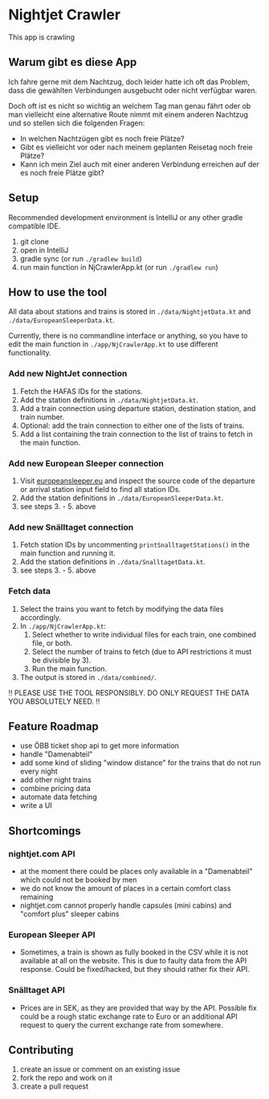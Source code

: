 # Nightjet Crawler

This app is crawling

## Warum gibt es diese App

Ich fahre gerne mit dem Nachtzug, doch leider hatte ich oft das Problem, dass die gewählten Verbindungen
ausgebucht oder nicht verfügbar waren.

Doch oft ist es nicht so wichtig an welchem Tag man genau fährt oder ob man vielleicht eine alternative
Route nimmt mit einem anderen Nachtzug und so stellen sich die folgenden Fragen:

- In welchen Nachtzügen gibt es noch freie Plätze?
- Gibt es vielleicht vor oder nach meinem geplanten Reisetag noch freie Plätze?
- Kann ich mein Ziel auch mit einer anderen Verbindung erreichen auf der es noch freie Plätze gibt?

## Setup

Recommended development environment is IntelliJ or any other gradle compatible IDE.

1. git clone
2. open in IntelliJ
3. gradle sync (or run `./gradlew build`)
4. run main function in NjCrawlerApp.kt (or run `./gradlew run`)

## How to use the tool

All data about stations and trains is stored in `./data/NightjetData.kt` and `./data/EuropeanSleeperData.kt`.

Currently, there is no commandline interface or anything, so you have to edit the
main function in `./app/NjCrawlerApp.kt` to use different functionality.

### Add new NightJet connection

1. Fetch the HAFAS IDs for the stations.
2. Add the station definitions in `./data/NightjetData.kt`.
3. Add a train connection using departure station, destination station, and train number.
4. Optional: add the train connection to either one of the lists of trains.
5. Add a list containing the train connection to the list of trains to fetch in the main function.

### Add new European Sleeper connection

1. Visit [europeansleeper.eu](https://www.europeansleeper.eu) and inspect the source code of the departure or arrival
   station input field to find all station IDs.
2. Add the station definitions in `./data/EuropeanSleeperData.kt`.
3. see steps 3. - 5. above

### Add new Snälltaget connection

1. Fetch station IDs by uncommenting `printSnalltagetStations()` in the main function and running it.
2. Add the station definitions in `./data/SnalltagetData.kt`.
3. see steps 3. - 5. above

### Fetch data

1. Select the trains you want to fetch by modifying the data files accordingly.
2. In `./app/NjCrawlerApp.kt`:
    1. Select whether to write individual files for each train, one combined file, or both.
    2. Select the number of trains to fetch (due to API restrictions it must be divisible by 3).
    3. Run the main function.
3. The output is stored in `./data/combined/`.

‼ PLEASE USE THE TOOL RESPONSIBLY. DO ONLY REQUEST THE DATA YOU ABSOLUTELY NEED. ‼

## Feature Roadmap

- use ÖBB ticket shop api to get more information
- handle "Damenabteil"
- add some kind of sliding "window distance" for the trains that do not run every night
- add other night trains
- combine pricing data
- automate data fetching
- write a UI

## Shortcomings

### nightjet.com API

- at the moment there could be places only available in a "Damenabteil" which could not be booked by men
- we do not know the amount of places in a certain comfort class remaining
- nightjet.com cannot properly handle capsules (mini cabins) and "comfort plus" sleeper cabins

### European Sleeper API

- Sometimes, a train is shown as fully booked in the CSV while it is not available at all on the website. This is due to
  faulty data from the API response. Could be fixed/hacked, but they should rather fix their API.

### Snälltaget API

- Prices are in SEK, as they are provided that way by the API. Possible fix could be a rough static exchange rate to
  Euro or an additional API request to query the current exchange rate from somewhere.

## Contributing

1. create an issue or comment on an existing issue
2. fork the repo and work on it
3. create a pull request

